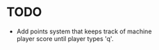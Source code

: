 # TODO

- Add points system that keeps track of machine <br>
  player score until player types 'q'.
